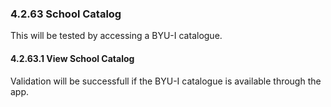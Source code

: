 ### 4.2.63 School Catalog

This will be tested by accessing a BYU-I catalogue.

#### 4.2.63.1 View School Catalog

Validation will be successfull if the BYU-I catalogue is available through the app.

